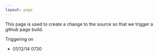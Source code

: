 ```yaml
---
layout: page
---
```


This page is used to create a change to the source so that we trigger a github page build.

Triggering on

+ 01/12/14 0730
